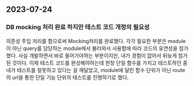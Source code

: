 ## 2023-07-24

### DB mocking 처리 완료 하지만 테스트 코드 개정의 필요성

의존성 주입 처리를 함으로써 Mocking처리를 완료했다.
각각 필요한 부분은 module이 아닌 query를 담당하는 module에서 불러와서 사용함에 따라 코드의 유연성을 첨가했다.
사실 개발하면서 바로 들어가야하는 부분이지만, 내가 경험이 없어서 뒤늦게 첨가된 것이다.
이제 테스트 코드를 완성해야하는데 한창 단일 함수를 가지고 테스트하던 중 내가 테스트를 잘못하고 있다는 걸
깨달았고, module에 달린 함수 단위가 아닌 route의 url을 통한 단일 기능 단위의 테스트를 진행하기로 했다.